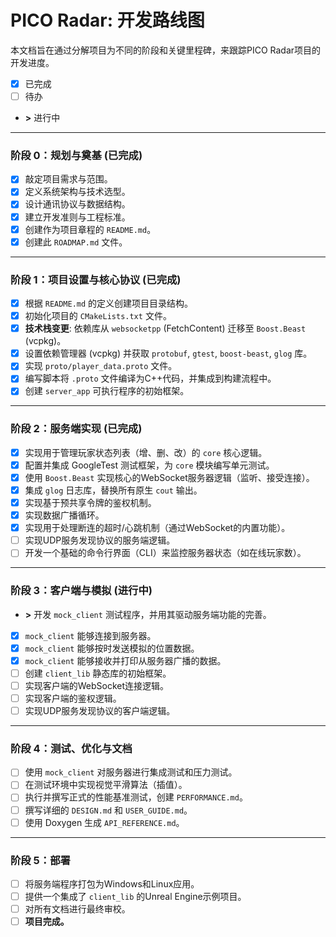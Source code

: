 # PICO Radar: 开发路线图

本文档旨在通过分解项目为不同的阶段和关键里程碑，来跟踪PICO Radar项目的开发进度。

-   [x] 已完成
-   [ ] 待办
-   **>** 进行中

---

### 阶段 0：规划与奠基 (已完成)

*   [x] 敲定项目需求与范围。
*   [x] 定义系统架构与技术选型。
*   [x] 设计通讯协议与数据结构。
*   [x] 建立开发准则与工程标准。
*   [x] 创建作为项目章程的 `README.md`。
*   [x] 创建此 `ROADMAP.md` 文件。

---

### 阶段 1：项目设置与核心协议 (已完成)

*   [x] 根据 `README.md` 的定义创建项目目录结构。
*   [x] 初始化项目的 `CMakeLists.txt` 文件。
*   [x] **技术栈变更**: 依赖库从 `websocketpp` (FetchContent) 迁移至 `Boost.Beast` (vcpkg)。
*   [x] 设置依赖管理器 (vcpkg) 并获取 `protobuf`, `gtest`, `boost-beast`, `glog` 库。
*   [x] 实现 `proto/player_data.proto` 文件。
*   [x] 编写脚本将 `.proto` 文件编译为C++代码，并集成到构建流程中。
*   [x] 创建 `server_app` 可执行程序的初始框架。

---

### 阶段 2：服务端实现 (已完成)

*   [x] 实现用于管理玩家状态列表（增、删、改）的 `core` 核心逻辑。
*   [x] 配置并集成 GoogleTest 测试框架，为 `core` 模块编写单元测试。
*   [x] 使用 `Boost.Beast` 实现核心的WebSocket服务器逻辑（监听、接受连接）。
*   [x] 集成 `glog` 日志库，替换所有原生 `cout` 输出。
*   [x] 实现基于预共享令牌的鉴权机制。
*   [x] 实现数据广播循环。
*   [x] 实现用于处理断连的超时/心跳机制（通过WebSocket的内置功能）。
*   [ ] 实现UDP服务发现协议的服务端逻辑。
*   [ ] 开发一个基础的命令行界面（CLI）来监控服务器状态（如在线玩家数）。

---

### 阶段 3：客户端与模拟 (进行中)

*   **>** 开发 `mock_client` 测试程序，并用其驱动服务端功能的完善。
*   [x] `mock_client` 能够连接到服务器。
*   [x] `mock_client` 能够按时发送模拟的位置数据。
*   [x] `mock_client` 能够接收并打印从服务器广播的数据。
*   [ ] 创建 `client_lib` 静态库的初始框架。
*   [ ] 实现客户端的WebSocket连接逻辑。
*   [ ] 实现客户端的鉴权逻辑。
*   [ ] 实现UDP服务发现协议的客户端逻辑。

---

### 阶段 4：测试、优化与文档

*   [ ] 使用 `mock_client` 对服务器进行集成测试和压力测试。
*   [ ] 在测试环境中实现视觉平滑算法（插值）。
*   [ ] 执行并撰写正式的性能基准测试，创建 `PERFORMANCE.md`。
*   [ ] 撰写详细的 `DESIGN.md` 和 `USER_GUIDE.md`。
*   [ ] 使用 Doxygen 生成 `API_REFERENCE.md`。

---

### 阶段 5：部署

*   [ ] 将服务端程序打包为Windows和Linux应用。
*   [ ] 提供一个集成了 `client_lib` 的Unreal Engine示例项目。
*   [ ] 对所有文档进行最终审校。
*   [ ] **项目完成。**
